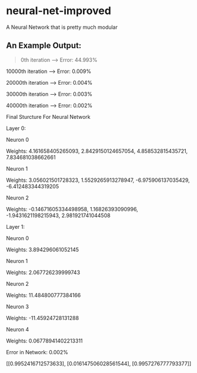 # neural-net-improved
A Neural Network that is pretty much modular

## An Example Output:

> 0th iteration --> Error: 44.993%

10000th iteration --> Error: 0.009%

20000th iteration --> Error: 0.004%

30000th iteration --> Error: 0.003%

40000th iteration --> Error: 0.002%


Final Sturcture For Neural Network 


Layer 0: 

Neuron 0

Weights: 4.161658405265093, 2.8429150124657054, 4.858532815435721, 7.834681038662661

Neuron 1

Weights: 3.056021501728323, 1.5529265913278947, -6.975906137035429, -6.412483344319205

Neuron 2

Weights: -0.14671605334498958, 1.16826393090996, -1.9431621198215943, 2.981921741044508


Layer 1: 

Neuron 0

Weights: 3.894296061052145

Neuron 1

Weights: 2.067726239999743

Neuron 2

Weights: 11.484800777384166

Neuron 3

Weights: -11.45924728131288

Neuron 4

Weights: 0.06778941402213311


Error in Network: 0.002%

[[0.9952416712573633], [0.016147506028561544], [0.9957276777793377]]
